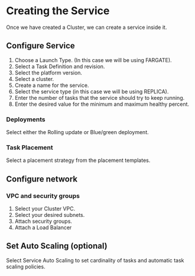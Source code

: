 # Creating the Service

Once we have created a Cluster, we can create a service inside it.

## Configure Service

1. Choose a Launch Type. (In this case we will be using FARGATE).
2. Select a Task Definition and revision.
3. Select the platform version.
4. Select a cluster.
5. Create a name for the service.
6. Select the service type (in this case we will be using REPLICA).
7. Enter the number of tasks that the service should try to keep running.
8. Enter the desired value for the minimum and maximum healthy percent.

### Deployments

Select either the Rolling update or Blue/green deployment.

### Task Placement

Select a placement strategy from the placement templates.

## Configure network

### VPC and security groups

1. Select your Cluster VPC.
2. Select your desired subnets.
3. Attach security groups. 
4. Attach a Load Balancer

## Set Auto Scaling (optional)

Select Service Auto Scaling to set cardinality of tasks and automatic task scaling policies.

